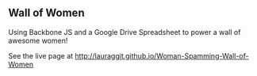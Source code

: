 ## Wall of Women
Using Backbone JS and a Google Drive Spreadsheet to power a wall of awesome women!

See the live page at http://lauraggit.github.io/Woman-Spamming-Wall-of-Women